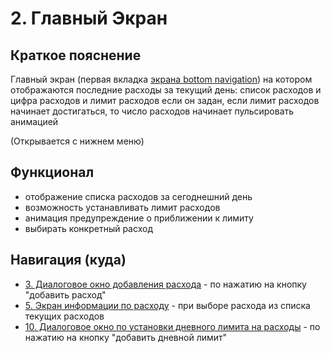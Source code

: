 # 2. Главный Экран

## Краткое пояснение

Главный экран (первая вкладка [экрана bottom navigation](screen_1_bottom_navigation_container.md))
на котором отображаются последние расходы за текущий день: список расходов и цифра расходов и лимит
расходов если он задан, если лимит расходов начинает достигаться, то число расходов
начинает пульсировать анимацией

(Открывается с нижнем меню)

## Функционал

- отображение списка расходов за сегоднешний день
- возможность устанавливать лимит расходов
- анимация предупреждение о приближении к лимиту
- выбирать конкретный расход

## Навигация (куда)

- [3. Диалоговое окно добавления расхода](screen_3_add_spending.md) - по нажатию на кнопку "добавить
  расход"
- [5. Экран информации по расходу](screen_5_spending_info.md) - при выборе расхода из списка текущих
  расходов
- [10. Диалоговое окно по установки дневного лимита на расходы](screen_10_add_spending_limit.md) -
  по нажатию на кнопку "добавить дневной лимит"